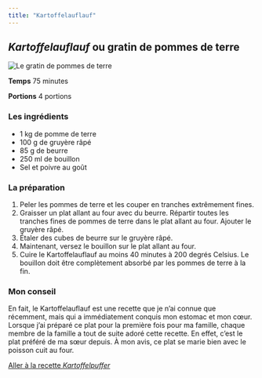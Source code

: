 ```yaml
---
title: "Kartoffelauflauf"
---
```


## *Kartoffelauflauf* ou gratin de pommes de terre

![Le gratin de pommes de terre](/images/Kartoffelauflauf.jpg)

**Temps**       75 minutes

**Portions**    4 portions



### **Les ingrédients**
* 1 kg de pomme de terre
* 100 g de gruyère râpé
* 85 g de beurre
* 250 ml de bouillon
* Sel et poivre au goût

### **La préparation**
1. Peler les pommes de terre et les couper en tranches extrêmement fines.
2. Graisser un plat allant au four avec du beurre. Répartir toutes les tranches fines de pommes de terre dans le plat allant au four. Ajouter le gruyère râpé.
3. Étaler des cubes de beurre sur le gruyère râpé.
4. Maintenant, versez le bouillon sur le plat allant au four.
5. Cuire le Kartoffelauflauf au moins 40 minutes à 200 degrés Celsius. Le bouillon doit être complètement absorbé par les pommes de terre à la fin. 

### **Mon conseil**

En fait, le Kartoffelauflauf est une recette que je n’ai connue que récemment, mais qui a immédiatement conquis mon estomac et mon cœur. Lorsque j’ai préparé ce plat pour la première fois pour ma famille, chaque membre de la famille a tout de suite adoré cette recette. En effet, c’est le plat préféré de ma sœur depuis. À mon avis, ce plat se marie bien avec le poisson cuit au four. 

[Aller à la recette *Kartoffelpuffer*](https://xlilix2312.github.io/Kartoffel/kartoffelpuffer/)